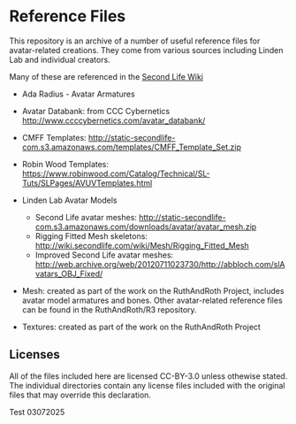 # Reference Files

This repository is an archive of a number of useful reference files
for avatar-related creations.  They come from various sources including
Linden Lab and individual creators.

Many of these are referenced in the
[Second Life Wiki](http://wiki.secondlife.com/wiki/Clothing_Tutorials)

* Ada Radius - Avatar Armatures

* Avatar Databank: from CCC Cybernetics http://www.ccccybernetics.com/avatar_databank/

* CMFF Templates: http://static-secondlife-com.s3.amazonaws.com/templates/CMFF_Template_Set.zip

* Robin Wood Templates: https://www.robinwood.com/Catalog/Technical/SL-Tuts/SLPages/AVUVTemplates.html

* Linden Lab Avatar Models

  * Second Life avatar meshes: http://static-secondlife-com.s3.amazonaws.com/downloads/avatar/avatar_mesh.zip
  * Rigging Fitted Mesh skeletons: http://wiki.secondlife.com/wiki/Mesh/Rigging_Fitted_Mesh
  * Improved Second Life avatar meshes: http://web.archive.org/web/20120711023730/http://abbloch.com/slAvatars_OBJ_Fixed/

* Mesh: created as part of the work on the RuthAndRoth Project, includes avatar model armatures and bones. Other avatar-related reference files can be found in the RuthAndRoth/R3 repository.

* Textures: created as part of the work on the RuthAndRoth Project

## Licenses
  
All of the files included here are licensed CC-BY-3.0 unless othewise stated. The individual directories contain any license files included with the original files that may override this declaration.

Test 03072025
